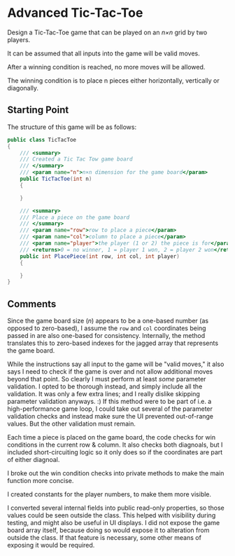 # Advanced Tic-Tac-Toe

Design a Tic-Tac-Toe game that can be played on an _n×n_ grid by two players.

It can be assumed that all inputs into the game will be valid moves.

After a winning condition is reached, no more moves will be allowed.

The winning condition is to place n pieces either horizontally, vertically or diagonally.

## Starting Point

The structure of this game will be as follows:

```csharp
public class TicTacToe
{
    /// <summary>
    /// Created a Tic Tac Tow game board
    /// </summary>
    /// <param name="n">n×n dimension for the game board</param>
    public TicTacToe(int n)
    {

    }

    /// <summary>
    /// Place a piece on the game board
    /// </summary>
    /// <param name="row">row to place a piece</param>
    /// <param name="col">column to place a piece</param>
    /// <param name="player">the player (1 or 2) the piece is for</param>
    /// <returns>0 = no winner, 1 = player 1 won, 2 = player 2 won</returns>
    public int PlacePiece(int row, int col, int player)
    {

    }
}
```

## Comments

Since the game board size (<i>n</i>) appears to be a one-based number (as opposed to zero-based), I assume the `row` and `col` coordinates being passed in are also one-based for consistency. Internally, the method translates this to zero-based indexes for the jagged array that represents the game board.

While the instructions say all input to the game will be "valid moves," it also says I need to check if the game is over and not allow additional moves beyond that point. So clearly I must perform at least _some_ parameter validation. I opted to be thorough instead, and simply include all the validation. It was only a few extra lines; and I really dislike skipping parameter validation anyways. :) If this method were to be part of i.e. a high-performance game loop, I could take out several of the parameter validation checks and instead make sure the UI prevented out-of-range values. But the other validation must remain.

Each time a piece is placed on the game board, the code checks for win conditions in the current row & column. It also checks both diagnoals, but I included short-circuiting logic so it only does so if the coordinates are part of either diagnoal.

I broke out the win condition checks into private methods to make the main function more concise.

I created constants for the player numbers, to make them more visible.

I converted several internal fields into public read-only properties, so those values could be seen outside the class. This helped with visibility during testing, and might also be useful in UI displays. I did not expose the game board array itself, because doing so would expose it to alteration from outside the class. If that feature is necessary, some other means of exposing it would be required.
